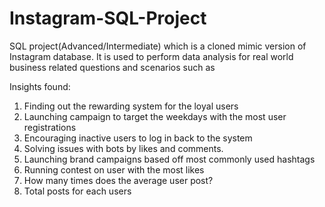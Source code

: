 # Instagram-SQL-Project
SQL project(Advanced/Intermediate) which is a cloned mimic version of Instagram database. It is used to perform data analysis for real world business related questions and scenarios such as

Insights found:

1. Finding out the rewarding system for the loyal users
2. Launching campaign to target the weekdays with the most user registrations
3. Encouraging inactive users to log in back to the system
4. Solving issues with bots by likes and comments.
5. Launching brand campaigns based off most commonly used hashtags
6. Running contest on user with the most likes
7. How many times does the average user post?
8. Total posts for each users
